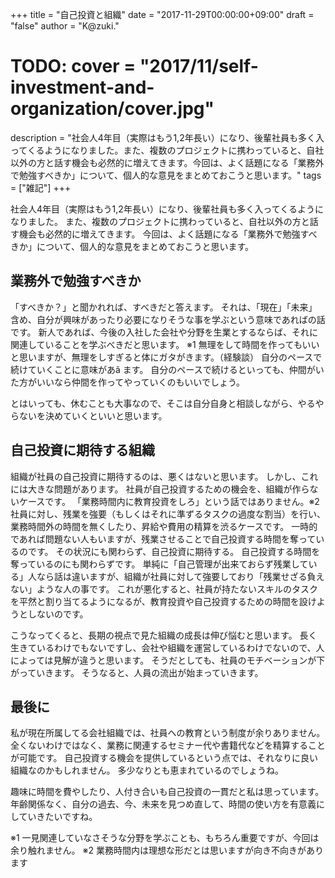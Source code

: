 +++
title = "自己投資と組織"
date = "2017-11-29T00:00:00+09:00"
draft = "false"
author = "K@zuki."
# TODO: cover = "2017/11/self-investment-and-organization/cover.jpg"
description = "社会人4年目（実際はもう1,2年長い）になり、後輩社員も多く入ってくるようになりました。また、複数のプロジェクトに携わっていると、自社以外の方と話す機会も必然的に増えてきます。今回は、よく話題になる「業務外で勉強すべきか」について、個人的な意見をまとめておこうと思います。"
tags = ["雑記"]
+++

社会人4年目（実際はもう1,2年長い）になり、後輩社員も多く入ってくるようになりました。
また、複数のプロジェクトに携わっていると、自社以外の方と話す機会も必然的に増えてきます。
今回は、よく話題になる「業務外で勉強すべきか」について、個人的な意見をまとめておこうと思います。

## 業務外で勉強すべきか
「すべきか？」と聞かれれば、すべきだと答えます。
それは、「現在」「未来」含め、自分が興味があったり必要になりそうな事を学ぶという意味であればの話です。
新人であれば、今後の入社した会社や分野を生業とするならば、それに関連していることを学ぶべきだと思います。 ※1
無理をして時間を作ってもいいと思いますが、無理をしすぎると体にガタがきます。（経験談）
自分のペースで続けていくことに意味があã
ます。
自分のペースで続けるといっても、仲間がいた方がいいなら仲間を作ってやっていくのもいいでしょう。

とはいっても、休むことも大事なので、そこは自分自身と相談しながら、やるやらないを決めていくといいと思います。

## 自己投資に期待する組織
組織が社員の自己投資に期待するのは、悪くはないと思います。
しかし、これには大きな問題があります。
社員が自己投資するための機会を、組織が作らないケースです。
「業務時間内に教育投資をしろ」という話ではありません。※2
社員に対し、残業を強要（もしくはそれに準ずるタスクの過度な割当）を行い、業務時間外の時間を無くしたり、昇給や費用の精算を渋るケースです。
一時的であれば問題ない人もいますが、残業させることで自己投資する時間を奪っているのです。
その状況にも関わらず、自己投資に期待する。
自己投資する時間を奪っているのにも関わらずです。
単純に「自己管理が出来ておらず残業している」人なら話は違いますが、組織が社員に対して強要しており「残業せざる負えない」ような人の事です。
これが悪化すると、社員が持たないスキルのタスクを平然と割り当てるようになるが、教育投資や自己投資するための時間を設けようとしないのです。

こうなってくると、長期の視点で見た組織の成長は伸び悩むと思います。
長く生きているわけでもないですし、会社や組織を運営しているわけでないので、人によっては見解が違うと思います。
そうだとしても、社員のモチベーションが下がっていきます。
そうなると、人員の流出が始まっていきます。

## 最後に
私が現在所属してる会社組織では、社員への教育という制度が余りありません。
全くないわけではなく、業務に関連するセミナー代や書籍代などを精算することが可能です。
自己投資する機会を提供しているという点では、それなりに良い組織なのかもしれません。
多少なりとも恵まれているのでしょうね。

趣味に時間を費やしたり、人付き合いも自己投資の一貫だと私は思っています。
年齢関係なく、自分の過去、今、未来を見つめ直して、時間の使い方を有意義にしていきたいですね。

※1 一見関連していなさそうな分野を学ぶことも、もちろん重要ですが、今回は余り触れません。
※2 業務時間内は理想な形だとは思いますが向き不向きがあります
